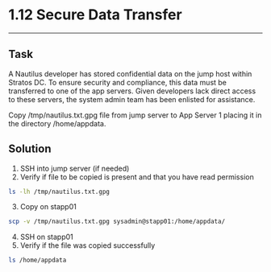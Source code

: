 # 1.12 Secure Data Transfer
---
## Task
A Nautilus developer has stored confidential data on the jump host within Stratos DC. To ensure security and compliance, this data must be transferred to one of the app servers. Given developers lack direct access to these servers, the system admin team has been enlisted for assistance.  

Copy /tmp/nautilus.txt.gpg file from jump server to App Server 1 placing it in the directory /home/appdata.
## Solution
1. SSH into jump server (if needed)
2. Verify if file to be copied is present and that you have read permission
```bash
ls -lh /tmp/nautilus.txt.gpg
```
3. Copy on stapp01
```bash
scp -v /tmp/nautilus.txt.gpg sysadmin@stapp01:/home/appdata/
```
4. SSH on stapp01
5. Verify if the file was copied successfully
```bash
ls /home/appdata
```
